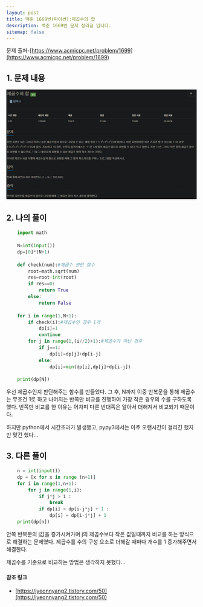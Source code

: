 ```yaml
---
layout: post
title: 백준 1669번(파이썬):제곱수의 합 
description: 백준 1669번 문제 정리글 입니다.
sitemap: false
---
```

문제 출처-[https://www.acmicpc.net/problem/1699](https://www.acmicpc.net/problem/1699)

## 1. 문제 내용
![백준 1182번](/assets/img/blog/bj1669.png)

## 2. 나의 풀이

~~~python
    import math

    N=int(input())
    dp=[0]*(N+1)

    def check(num):#제곱수 판단 함수
        root=math.sqrt(num)
        res=root-int(root)
        if res==0:
            return True
        else:
            return False
        
    for i in range(1,N+1):
        if check(i):#제곱수인 경우 1개
            dp[i]=1
            continue
        for j in range(1,(i//2)+1):#제곱수가 아닌 경우 
            if j==1:
                dp[i]=dp[j]+dp[i-j]
            else:
                dp[i]=min(dp[i],dp[j]+dp[i-j])

    print(dp[N])
~~~

우선 제곱수인지 판단해주는 함수를 만들었다. 그 후, N까지 이중 반복문을 통해 제곱수는 무조건 1로 하고 나머지는 반쪽만 비교를 진행하여 가장 작은 경우의 수를 구하도록 했다. 반쪽만 비교를 한 이유는 어차피 다른 반대쪽은 알아서 더해져서 비교되기 때문이다.

하지만 python에서 시간초과가 발생했고, pypy3에서는 아주 오랜시간이 걸리긴 했지만 맞긴 했다...


## 3. 다른 풀이

~~~python
    n = int(input())
    dp = [x for x in range (n+1)]
    for i in range(1,n+1):
        for j in range(1,i):
            if j*j > i :
                break
            if dp[i] > dp[i-j*j] + 1 :
                dp[i] = dp[i-j*j] + 1
    print(dp[n])
~~~

안쪽 반복문의 j값을 증가시켜가며 j의 제곱수보다 작은 값일때까지 비교를 하는 방식으로 해결하는 문제였다.
제곱수를 수의 구성 요소로 더해갈 때마다 개수를 1 증가해주면서 해결한다.

제곱수를 기준으로 비교하는 방법은 생각하지 못했다...


#### **참조 링크** 

- [https://jyeonnyang2.tistory.com/50](https://jyeonnyang2.tistory.com/50)